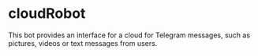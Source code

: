 # cloudRobot
This bot provides an interface for a cloud for Telegram messages, such as pictures, videos or text messages from users.
